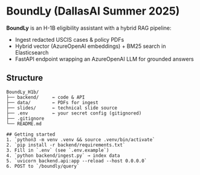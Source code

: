 # BoundLy (DallasAI Summer 2025)

**BoundLy** is an H-1B eligibility assistant with a hybrid RAG pipeline:
- Ingest redacted USCIS cases & policy PDFs
- Hybrid vector (AzureOpenAI embeddings) + BM25 search in Elasticsearch
- FastAPI endpoint wrapping an AzureOpenAI LLM for grounded answers

## Structure

```text
BoundLy_H1b/
├── backend/     ← code & API
├── data/        ← PDFs for ingest
├── slides/      ← technical slide source
├── .env         ← your secret config (gitignored)
├── .gitignore
└── README.md

## Getting started
1. `python3 -m venv .venv && source .venv/bin/activate`  
2. `pip install -r backend/requirements.txt`  
3. Fill in `.env` (see `.env.example`)  
4. `python backend/ingest.py` → index data  
5. `uvicorn backend.api:app --reload --host 0.0.0.0`  
6. POST to `/boundly/query`
